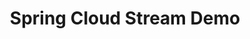 ---
title: Spring Cloud Stream Demo
description: >
    Simple Event Driven Microservices with Spring Cloud Stream
summary:
- Simple Event Driven Microservices with Spring Cloud Stream
topics:
- spring
- messaging-and-integration
- microservices
- event-streaming
tags:
- spring
- streams
- events
patterns:
- eventing
repo: https://github.com/benwilcock/spring-cloud-stream-demo
readme: true
---